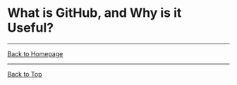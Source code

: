 # What is GitHub, and Why is it Useful?

---

[Back to Homepage](README.md)

---

[Back to Top](pages/explanation.md)
